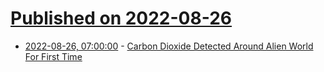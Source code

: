 # [Published on 2022-08-26](index.md)

* [2022-08-26, 07:00:00](https://science.slashdot.org/story/22/08/25/2031201/carbon-dioxide-detected-around-alien-world-for-first-time?utm_source=rss1.0mainlinkanon&utm_medium=feed) - [Carbon Dioxide Detected Around Alien World For First Time](https://science.slashdot.org/story/22/08/25/2031201/carbon-dioxide-detected-around-alien-world-for-first-time?utm_source=rss1.0mainlinkanon&utm_medium=feed)
